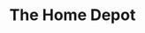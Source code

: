 ---
title: "The Home Depot"
url: /atlanta/the-home-depot-piedmont-road-northeast/
shop: doityourself
---